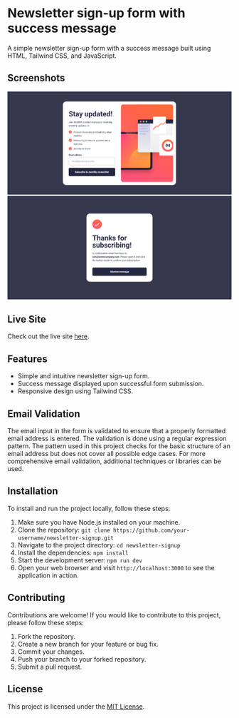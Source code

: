# Newsletter sign-up form with success message

A simple newsletter sign-up form with a success message built using HTML, Tailwind CSS, and JavaScript.

## Screenshots

![Newsletter Sign-Up](screenshots/newsletter-signup.png)
![Newsletter Sign-Up](screenshots/success-message.png)

## Live Site

Check out the live site [here](https://newsletter-s1gnup.netlify.app/).

## Features

- Simple and intuitive newsletter sign-up form.
- Success message displayed upon successful form submission.
- Responsive design using Tailwind CSS.

## Email Validation

The email input in the form is validated to ensure that a properly formatted email address is entered. The validation is done using a regular expression pattern. The pattern used in this project checks for the basic structure of an email address but does not cover all possible edge cases. For more comprehensive email validation, additional techniques or libraries can be used.

## Installation

To install and run the project locally, follow these steps:

1. Make sure you have Node.js installed on your machine.
2. Clone the repository: `git clone https://github.com/your-username/newsletter-signup.git`
3. Navigate to the project directory: `cd newsletter-signup`
4. Install the dependencies: `npm install`
5. Start the development server: `npm run dev`
6. Open your web browser and visit `http://localhost:3000` to see the application in action.

## Contributing

Contributions are welcome! If you would like to contribute to this project, please follow these steps:

1. Fork the repository.
2. Create a new branch for your feature or bug fix.
3. Commit your changes.
4. Push your branch to your forked repository.
5. Submit a pull request.

## License

This project is licensed under the [MIT License](LICENSE).
